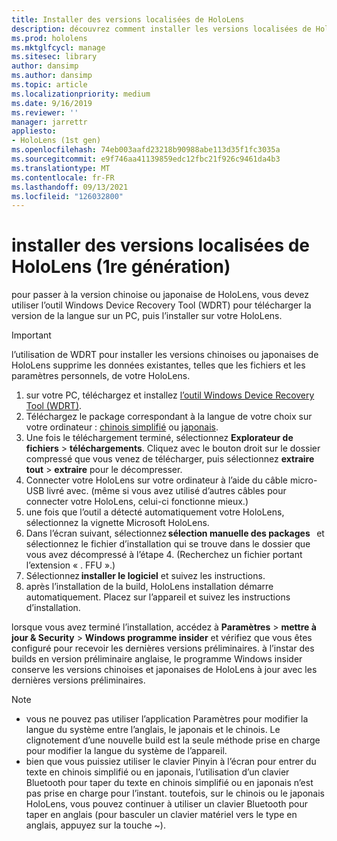 ```yaml
---
title: Installer des versions localisées de HoloLens
description: découvrez comment installer les versions localisées de HoloLens (1re génération), y compris les versions en chinois et en japonais.
ms.prod: hololens
ms.mktglfcycl: manage
ms.sitesec: library
author: dansimp
ms.author: dansimp
ms.topic: article
ms.localizationpriority: medium
ms.date: 9/16/2019
ms.reviewer: ''
manager: jarrettr
appliesto:
- HoloLens (1st gen)
ms.openlocfilehash: 74eb003aafd23218b90988abe113d35f1fc3035a
ms.sourcegitcommit: e9f746aa41139859edc12fbc21f926c9461da4b3
ms.translationtype: MT
ms.contentlocale: fr-FR
ms.lasthandoff: 09/13/2021
ms.locfileid: "126032800"
---
```

# <a name="install-localized-versions-of-hololens-1st-gen"></a>installer des versions localisées de HoloLens (1re génération)

pour passer à la version chinoise ou japonaise de HoloLens, vous devez utiliser l’outil Windows Device Recovery Tool (WDRT) pour télécharger la version de la langue sur un PC, puis l’installer sur votre HoloLens.

> [!IMPORTANT]
> l’utilisation de WDRT pour installer les versions chinoises ou japonaises de HoloLens supprime les données existantes, telles que les fichiers et les paramètres personnels, de votre HoloLens. 

1. sur votre PC, téléchargez et installez [l’outil Windows Device Recovery Tool (WDRT)](https://support.microsoft.com/help/12379).
1. Téléchargez le package correspondant à la langue de votre choix sur votre ordinateur :  [chinois simplifié](https://aka.ms/hololensdownload-ch) ou [japonais](https://aka.ms/hololensdownload-jp).
1. Une fois le téléchargement terminé, sélectionnez **Explorateur de fichiers**  >  **téléchargements**. Cliquez avec le bouton droit sur le dossier compressé que vous venez de télécharger, puis sélectionnez **extraire tout**  >  **extraire** pour le décompresser.
1. Connecter votre HoloLens sur votre ordinateur à l’aide du câble micro-USB livré avec. (même si vous avez utilisé d’autres câbles pour connecter votre HoloLens, celui-ci fonctionne mieux.)
1. une fois que l’outil a détecté automatiquement votre HoloLens, sélectionnez la vignette Microsoft HoloLens.
1. Dans l’écran suivant, sélectionnez **sélection manuelle des packages**   et sélectionnez le fichier d’installation qui se trouve dans le dossier que vous avez décompressé à l’étape 4. (Recherchez un fichier portant l’extension « . FFU ».) 
1. Sélectionnez **installer le logiciel** et suivez les instructions. 
1. après l’installation de la build, HoloLens installation démarre automatiquement. Placez sur l’appareil et suivez les instructions d’installation. 

lorsque vous avez terminé l’installation, accédez à **Paramètres**  >  **mettre à jour & Security**  >  **Windows programme insider** et vérifiez que vous êtes configuré pour recevoir les dernières versions préliminaires. à l’instar des builds en version préliminaire anglaise, le programme Windows insider conserve les versions chinoises et japonaises de HoloLens à jour avec les dernières versions préliminaires.

> [!NOTE]
>  
> - vous ne pouvez pas utiliser l’application Paramètres pour modifier la langue du système entre l’anglais, le japonais et le chinois. Le clignotement d’une nouvelle build est la seule méthode prise en charge pour modifier la langue du système de l’appareil.
> - bien que vous puissiez utiliser le clavier Pinyin à l’écran pour entrer du texte en chinois simplifié ou en japonais, l’utilisation d’un clavier Bluetooth pour taper du texte en chinois simplifié ou en japonais n’est pas prise en charge pour l’instant.  toutefois, sur le chinois ou le japonais HoloLens, vous pouvez continuer à utiliser un clavier Bluetooth pour taper en anglais (pour basculer un clavier matériel vers le type en anglais, appuyez sur la touche ~).
